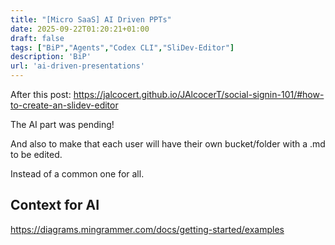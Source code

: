 ```yaml
---
title: "[Micro SaaS] AI Driven PPTs"
date: 2025-09-22T01:20:21+01:00
draft: false
tags: ["BiP","Agents","Codex CLI","SliDev-Editor"]
description: 'BiP'
url: 'ai-driven-presentations'
---
```



After this post: https://jalcocert.github.io/JAlcocerT/social-signin-101/#how-to-create-an-slidev-editor

The AI part was pending!

And also to make that each user will have their own bucket/folder with a .md to be edited.

Instead of a common one for all.


## Context for AI


https://diagrams.mingrammer.com/docs/getting-started/examples